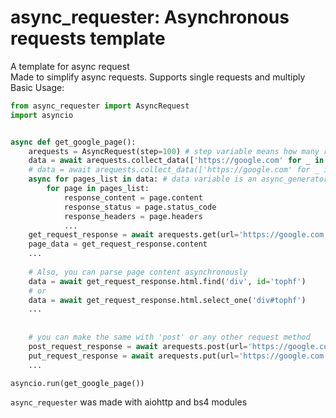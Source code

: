 # async_requester: Asynchronous requests template
A template for async request<br>
Made to simplify async requests. Supports single requests and multiply<br>
Basic Usage:<br>
```python
from async_requester import AsyncRequest 
import asyncio


async def get_google_page():
    arequests = AsyncRequest(step=100) # step variable means how many request will be in a row
    data = await arequests.collect_data(['https://google.com' for _ in range(100)]) # default usage with 'get' request method
    # data = await arequests.collect_data(['https://google.com' for _ in range(100)], method='post') or the same with post or any
    async for pages_list in data: # data variable is an async_generator
        for page in pages_list:
            response_content = page.content
            response_status = page.status_code
            response_headers = page.headers
            ...
    get_request_response = await arequests.get(url='https://google.com')
    page_data = get_request_response.content
    ...
    
    # Also, you can parse page content asynchronously
    data = await get_request_response.html.find('div', id='tophf')
    # or
    data = await get_request_response.html.select_one('div#tophf')
    ...
    
    
    # you can make the same with 'post' or any other request method
    post_request_response = await arequests.post(url='https://google.com', json='myjson')
    put_request_response = await arequests.put(url='https://google.com', data='mydata')
    ...

asyncio.run(get_google_page())
```
`async_requester` was made with aiohttp and bs4 modules
